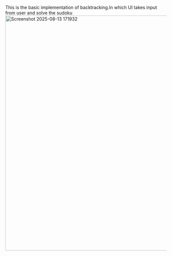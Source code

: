 This is the basic implementation of backtracking.In which UI takes input from user and solve the sudoku
<img width="893" height="733" alt="Screenshot 2025-08-13 171932" src="https://github.com/user-attachments/assets/97f334e1-28b4-4891-8590-56ee1697a300" />

